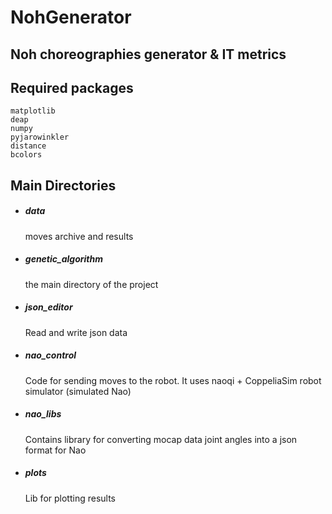 # NohGenerator
## Noh choreographies generator & IT metrics
## Required packages

    matplotlib
    deap
    numpy
    pyjarowinkler
    distance
    bcolors

## Main Directories
- ##### data
    moves archive and results
    
- ##### genetic_algorithm
    the main directory of the project

- ##### json_editor
    Read and write json data

- ##### nao_control
    Code for sending moves to the robot. It uses naoqi + CoppeliaSim robot simulator (simulated Nao)

- ##### nao_libs
    Contains library for converting mocap data joint angles into a json format for Nao

- ##### plots
    Lib for plotting results
